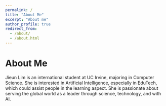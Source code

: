 ```yaml
---
permalink: /
title: "About Me"
excerpt: "About me"
author_profile: true
redirect_from: 
  - /about/
  - /about.html
---
```

About Me
=======


Jieun Lim is an international student at UC Irvine, majoring in Computer Science. 
She is interested in Artificial Intelligence, especially in EduTech, which could assist people in the learning aspect. She is passionate about serving the global world as a leader through science, technology, and with AI.

